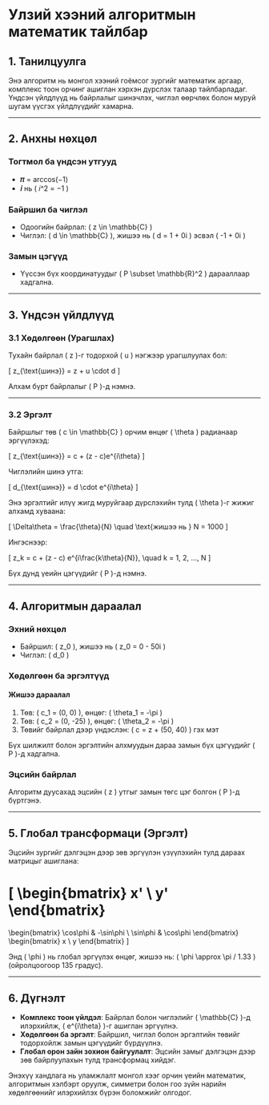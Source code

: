 # Улзий хээний алгоритмын математик тайлбар

## 1. Танилцуулга

Энэ алгоритм нь монгол хээний гоёмсог зургийг математик аргаар, комплекс тоон орчинг ашиглан хэрхэн дүрслэх талаар тайлбарладаг. Үндсэн үйлдлүүд нь байрлалыг шинэчлэх, чиглэл өөрчлөх болон муруй шугам үүсгэх үйлдлүүдийг хамарна.

---

## 2. Анхны нөхцөл

### Тогтмол ба үндсэн утгууд

- **𝜋** = arccos(−1)
- **𝑖** нь \( 𝑖^2 = −1 \)

### Байршил ба чиглэл

- Одоогийн байрлал: \( z \in \mathbb{C} \)  
- Чиглэл: \( d \in \mathbb{C} \), жишээ нь \( d = 1 + 0i \) эсвэл \( -1 + 0i \)

### Замын цэгүүд

- Үүссэн бүх координатуудыг \( P \subset \mathbb{R}^2 \) дарааллаар хадгална.

---

## 3. Үндсэн үйлдлүүд

### 3.1 Хөдөлгөөн (Урагшлах)

Тухайн байрлал \( z \)-г тодорхой \( u \) нэгжээр урагшлуулах бол:

\[
z_{\text{шинэ}} = z + u \cdot d
\]

Алхам бүрт байрлалыг \( P \)-д нэмнэ.

---

### 3.2 Эргэлт

Байршлыг төв \( c \in \mathbb{C} \) орчим өнцөг \( \theta \) радианаар эргүүлэхэд:

\[
z_{\text{шинэ}} = c + (z - c)e^{i\theta}
\]

Чиглэлийн шинэ утга:

\[
d_{\text{шинэ}} = d \cdot e^{i\theta}
\]

Энэ эргэлтийг илүү жигд муруйгаар дүрслэхийн тулд \( \theta \)-г жижиг алхамд хуваана:

\[
\Delta\theta = \frac{\theta}{N} \quad \text{жишээ нь } N = 1000
\]

Ингэснээр:

\[
z_k = c + (z - c) e^{i\frac{k\theta}{N}}, \quad k = 1, 2, ..., N
\]

Бүх дунд үеийн цэгүүдийг \( P \)-д нэмнэ.

---

## 4. Алгоритмын дараалал

### Эхний нөхцөл

- Байршил: \( z_0 \), жишээ нь \( z_0 = 0 - 50i \)
- Чиглэл: \( d_0 \)

### Хөдөлгөөн ба эргэлтүүд

#### Жишээ дараалал

1. Төв: \( c_1 = (0, 0) \), өнцөг: \( \theta_1 = -\pi \)
2. Төв: \( c_2 = (0, -25) \), өнцөг: \( \theta_2 = -\pi \)
3. Төвийг байрлал дээр үндэслэн: \( c = z + (50, 40) \) гэх мэт

Бүх шилжилт болон эргэлтийн алхмуудын дараа замын бүх цэгүүдийг \( P \)-д хадгална.

### Эцсийн байрлал

Алгоритм дуусахад эцсийн \( z \) утгыг замын төгс цэг болгон \( P \)-д бүртгэнэ.

---

## 5. Глобал трансформаци (Эргэлт)

Эцсийн зургийг дэлгэцэн дээр зөв эргүүлэн үзүүлэхийн тулд дараах матрицыг ашиглана:

\[
\begin{bmatrix}
x' \\
y'
\end{bmatrix}
=
\begin{bmatrix}
\cos\phi & -\sin\phi \\
\sin\phi & \cos\phi
\end{bmatrix}
\begin{bmatrix}
x \\
y
\end{bmatrix}
\]

Энд \( \phi \) нь глобал эргүүлэх өнцөг, жишээ нь: \( \phi \approx \pi / 1.33 \) (ойролцоогоор 135 градус).

---

## 6. Дүгнэлт

- **Комплекс тоон үйлдэл**: Байрлал болон чиглэлийг \( \mathbb{C} \)-д илэрхийлж, \( e^{i\theta} \)-г ашиглан эргүүлнэ.
- **Хөдөлгөөн ба эргэлт**: Байршил, чиглэл болон эргэлтийн төвийг тодорхойлж замын цэгүүдийг бүрдүүлнэ.
- **Глобал орон зайн зохион байгуулалт**: Эцсийн замыг дэлгэцэн дээр зөв байрлуулахын тулд трансформац хийдэг.

Энэхүү хандлага нь уламжлалт монгол хээг орчин үеийн математик, алгоритмын хэлбэрт оруулж, симметри болон гоо зүйн нарийн хөдөлгөөнийг илэрхийлэх бүрэн боломжийг олгодог.
